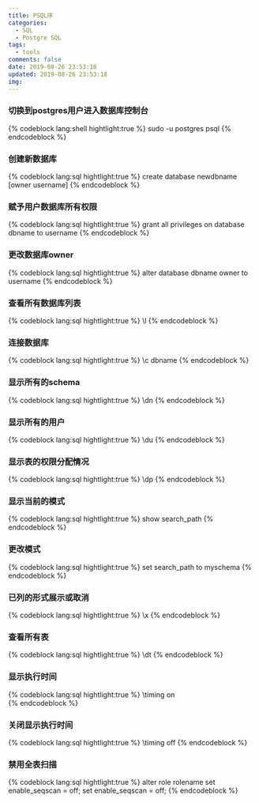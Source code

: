 ```yaml
---
title: PSQL序
categories:
  - SQL
  - Postgre SQL
tags:
  - tools
comments: false
date: 2019-08-26 23:53:18
updated: 2019-08-26 23:53:18
img:
---
```

<div hidden="true">psql常用命令</div>
<!-- more -->


### 切换到postgres用户进入数据库控制台
{% codeblock lang:shell hightlight:true %}
sudo -u postgres psql
{% endcodeblock %}

### 创建新数据库
{% codeblock  lang:sql hightlight:true %}
create database newdbname [owner username]
{% endcodeblock %}

### 赋予用户数据库所有权限
{% codeblock  lang:sql hightlight:true %}
grant all privileges on database dbname to username
{% endcodeblock %}

### 更改数据库owner
{% codeblock  lang:sql hightlight:true %}
alter database dbname owner to username
{% endcodeblock %}

### 查看所有数据库列表 
{% codeblock  lang:sql hightlight:true %}
\l
{% endcodeblock %}

### 连接数据库
{% codeblock  lang:sql hightlight:true %}
\c dbname 
{% endcodeblock %}

### 显示所有的schema
{% codeblock  lang:sql hightlight:true %}
\dn
{% endcodeblock %}

### 显示所有的用户
{% codeblock  lang:sql hightlight:true %}
\du
{% endcodeblock %}

### 显示表的权限分配情况
{% codeblock  lang:sql hightlight:true %}
\dp
{% endcodeblock %}

### 显示当前的模式
{% codeblock  lang:sql hightlight:true %}
show search_path
{% endcodeblock %}

### 更改模式
{% codeblock  lang:sql hightlight:true %}
set search_path to myschema
{% endcodeblock %}

### 已列的形式展示或取消
{% codeblock  lang:sql hightlight:true %}
\x 
{% endcodeblock %}

### 查看所有表
{% codeblock  lang:sql hightlight:true %}
\dt
{% endcodeblock %}

### 显示执行时间
{% codeblock  lang:sql hightlight:true %}
\timing on     
{% endcodeblock %} 

### 关闭显示执行时间
{% codeblock  lang:sql hightlight:true %}
\timing off
{% endcodeblock %}

### 禁用全表扫描
{% codeblock  lang:sql hightlight:true %}
alter role rolename set enable_seqscan = off;
set enable_seqscan = off;
{% endcodeblock %}